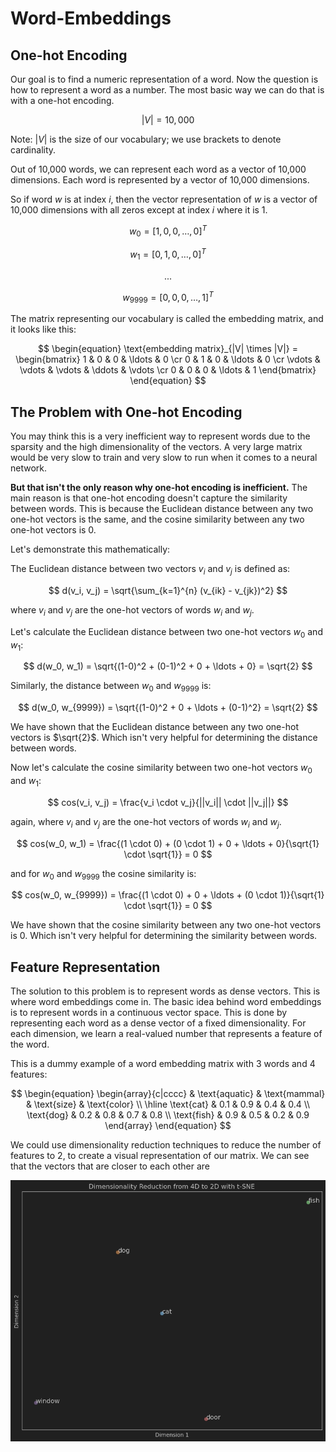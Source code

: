 # Word-Embeddings

## One-hot Encoding

Our goal is to find a numeric representation of a word. Now the question is how to represent a word as a number. The most basic way we can do that is with a one-hot encoding.

$$
|V| = 10,000
$$

Note: $|V|$ is the size of our vocabulary; we use brackets to denote cardinality.

Out of 10,000 words, we can represent each word as a vector of 10,000 dimensions. Each word is represented by a vector of 10,000 dimensions.

So if word $w$ is at index $i$, then the vector representation of $w$ is a vector of 10,000 dimensions with all zeros except at index $i$ where it is 1.

$$
w_0 = [1, 0, 0, \ldots, 0]^T
$$

$$
w_1 = [0, 1, 0, \ldots, 0]^T
$$

$$
.
.
.
$$

$$
w_{9999} = [0, 0, 0, \ldots, 1]^T
$$

The matrix representing our vocabulary is called the embedding matrix, and it looks like this:

$$
\begin{equation}
    \text{embedding matrix}_{|V| \times |V|} =
        \begin{bmatrix}
            1 & 0 & 0 & \ldots & 0 \cr
            0 & 1 & 0 & \ldots & 0 \cr
            \vdots & \vdots & \vdots & \ddots & \vdots \cr
            0 & 0 & 0 & \ldots & 1
\end{bmatrix}
\end{equation}
$$

## The Problem with One-hot Encoding

You may think this is a very inefficient way to represent words due to the sparsity and the high dimensionality of the vectors. A very large matrix would be very slow to train and very slow to run when it comes to a neural network.

**But that isn't the only reason why one-hot encoding is inefficient.** The main reason is that one-hot encoding doesn't capture the similarity between words. This is because the Euclidean distance between any two one-hot vectors is the same, and the cosine similarity between any two one-hot vectors is 0.

Let's demonstrate this mathematically:

The Euclidean distance between two vectors $v_i$ and $v_j$ is defined as:

$$
d(v_i, v_j) = \sqrt{\sum_{k=1}^{n} (v_{ik} - v_{jk})^2}
$$

where $v_i$ and $v_j$ are the one-hot vectors of words $w_i$ and $w_j$.

Let's calculate the Euclidean distance between two one-hot vectors $w_0$ and $w_1$:

$$
d(w_0, w_1) = \sqrt{(1-0)^2 + (0-1)^2 + 0 + \ldots + 0} = \sqrt{2}
$$

Similarly, the distance between $w_0$ and $w_{9999}$ is:

$$
d(w_0, w_{9999}) = \sqrt{(1-0)^2 + 0 + \ldots + (0-1)^2} = \sqrt{2}
$$

We have shown that the Euclidean distance between any two one-hot vectors is $\sqrt{2}$. Which isn't very helpful for determining the distance between words.

Now let's calculate the cosine similarity between two one-hot vectors $w_0$ and $w_1$:

$$
cos(v_i, v_j) = \frac{v_i \cdot v_j}{||v_i|| \cdot ||v_j||}
$$

again, where $v_i$ and $v_j$ are the one-hot vectors of words $w_i$ and $w_j$.

$$
cos(w_0, w_1) = \frac{(1 \cdot 0) + (0 \cdot 1) + 0 + \ldots + 0}{\sqrt{1} \cdot \sqrt{1}} = 0
$$

and for $w_0$ and $w_{9999}$ the cosine similarity is:

$$
cos(w_0, w_{9999}) = \frac{(1 \cdot 0) + 0 + \ldots + (0 \cdot 1)}{\sqrt{1} \cdot \sqrt{1}} = 0
$$


We have shown that the cosine similarity between any two one-hot vectors is 0. Which isn't very helpful for determining the similarity between words.


## Feature Representation

The solution to this problem is to represent words as dense vectors. This is where word embeddings come in. The basic idea behind word embeddings is to represent words in a continuous vector space. This is done by representing each word as a dense vector of a fixed dimensionality. For each dimension, we learn a real-valued number that represents a feature of the word.

This is a dummy example of a word embedding matrix with 3 words and 4 features:

$$
\begin{equation}
    \begin{array}{c|cccc}
        & \text{aquatic} & \text{mammal} & \text{size} & \text{color} \\
        \hline
        \text{cat} & 0.1 & 0.9 & 0.4 & 0.4 \\
        \text{dog} & 0.2 & 0.8 & 0.7 & 0.8 \\
        \text{fish} & 0.9 & 0.5 & 0.2 & 0.9
    \end{array}
\end{equation}
$$

We could use dimensionality reduction techniques to reduce the number of features to 2, to create a visual representation of our matrix. We can see that the vectors that are closer to each other are 

![tsne-plot](images/tsne_plot.png)


